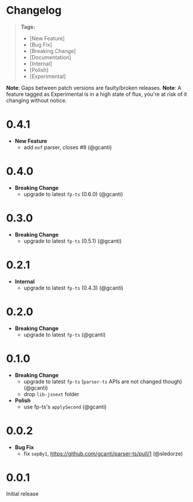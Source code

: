 # Changelog

> **Tags:**
>
> * [New Feature]
> * [Bug Fix]
> * [Breaking Change]
> * [Documentation]
> * [Internal]
> * [Polish]
> * [Experimental]

**Note**: Gaps between patch versions are faulty/broken releases. **Note**: A feature tagged as Experimental is in a
high state of flux, you're at risk of it changing without notice.

# 0.4.1

* **New Feature**
  * add `eof` parser, closes #8 (@gcanti)

# 0.4.0

* **Breaking Change**
  * upgrade to latest `fp-ts` (0.6.0) (@gcanti)

# 0.3.0

* **Breaking Change**
  * upgrade to latest `fp-ts` (0.5.1) (@gcanti)

# 0.2.1

* **Internal**
  * upgrade to latest `fp-ts` (0.4.3) (@gcanti)

# 0.2.0

* **Breaking Change**
  * upgrade to latest `fp-ts` (@gcanti)

# 0.1.0

* **Breaking Change**
  * upgrade to latest `fp-ts` (`parser-ts` APIs are not changed though) (@gcanti)
  * drop `lib-jsnext` folder
* **Polish**
  * use fp-ts's `applySecond` (@gcanti)

# 0.0.2

* **Bug Fix**
  * fix `sepBy1`, https://github.com/gcanti/parser-ts/pull/1 (@sledorze)

# 0.0.1

Initial release
